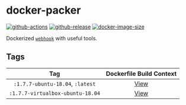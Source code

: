 # docker-packer

[![github-actions](https://github.com/theohbrothers/docker-packer/workflows/ci-master-pr/badge.svg)](https://github.com/theohbrothers/docker-packer/actions)
[![github-release](https://img.shields.io/github/v/release/theohbrothers/docker-packer?style=flat-square)](https://github.com/theohbrothers/docker-packer/releases/)
[![docker-image-size](https://img.shields.io/docker/image-size/theohbrothers/docker-packer/latest)](https://hub.docker.com/r/theohbrothers/docker-packer)

Dockerized [`webhook`](https://github.com/adnanh/webhook) with useful tools.

## Tags

| Tag | Dockerfile Build Context |
|:-------:|:---------:|
| `:1.7.7-ubuntu-18.04`, `:latest` | [View](variants/1.7.7-ubuntu-18.04 ) |
| `:1.7.7-virtualbox-ubuntu-18.04` | [View](variants/1.7.7-virtualbox-ubuntu-18.04 ) |

